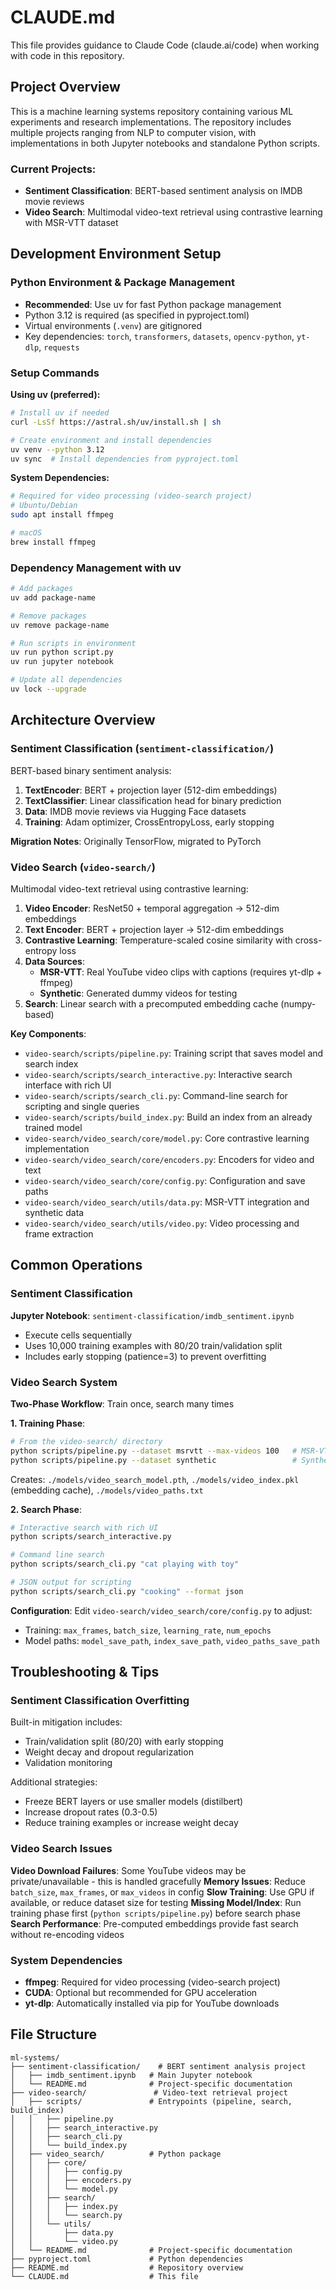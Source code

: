 # CLAUDE.md

This file provides guidance to Claude Code (claude.ai/code) when working with code in this repository.

## Project Overview

This is a machine learning systems repository containing various ML experiments and research implementations. The repository includes multiple projects ranging from NLP to computer vision, with implementations in both Jupyter notebooks and standalone Python scripts.

### Current Projects:
- **Sentiment Classification**: BERT-based sentiment analysis on IMDB movie reviews
- **Video Search**: Multimodal video-text retrieval using contrastive learning with MSR-VTT dataset

## Development Environment Setup

### Python Environment & Package Management
- **Recommended**: Use uv for fast Python package management
- Python 3.12 is required (as specified in pyproject.toml)
- Virtual environments (`.venv`) are gitignored
- Key dependencies: `torch`, `transformers`, `datasets`, `opencv-python`, `yt-dlp`, `requests`

### Setup Commands
**Using uv (preferred):**
```bash
# Install uv if needed
curl -LsSf https://astral.sh/uv/install.sh | sh

# Create environment and install dependencies
uv venv --python 3.12
uv sync  # Install dependencies from pyproject.toml
```

**System Dependencies:**
```bash
# Required for video processing (video-search project)
# Ubuntu/Debian
sudo apt install ffmpeg

# macOS
brew install ffmpeg
```

### Dependency Management with uv
```bash
# Add packages
uv add package-name

# Remove packages
uv remove package-name

# Run scripts in environment
uv run python script.py
uv run jupyter notebook

# Update all dependencies
uv lock --upgrade
```

## Architecture Overview

### Sentiment Classification (`sentiment-classification/`)
BERT-based binary sentiment analysis:

1. **TextEncoder**: BERT + projection layer (512-dim embeddings)
2. **TextClassifier**: Linear classification head for binary prediction
3. **Data**: IMDB movie reviews via Hugging Face datasets
4. **Training**: Adam optimizer, CrossEntropyLoss, early stopping

**Migration Notes**: Originally TensorFlow, migrated to PyTorch

### Video Search (`video-search/`)
Multimodal video-text retrieval using contrastive learning:

1. **Video Encoder**: ResNet50 + temporal aggregation → 512-dim embeddings
2. **Text Encoder**: BERT + projection layer → 512-dim embeddings  
3. **Contrastive Learning**: Temperature-scaled cosine similarity with cross-entropy loss
4. **Data Sources**: 
   - **MSR-VTT**: Real YouTube video clips with captions (requires yt-dlp + ffmpeg)
   - **Synthetic**: Generated dummy videos for testing
5. **Search**: Linear search with a precomputed embedding cache (numpy-based)

**Key Components**:
- `video-search/scripts/pipeline.py`: Training script that saves model and search index
- `video-search/scripts/search_interactive.py`: Interactive search interface with rich UI
- `video-search/scripts/search_cli.py`: Command-line search for scripting and single queries
- `video-search/scripts/build_index.py`: Build an index from an already trained model
- `video-search/video_search/core/model.py`: Core contrastive learning implementation
- `video-search/video_search/core/encoders.py`: Encoders for video and text
- `video-search/video_search/core/config.py`: Configuration and save paths
- `video-search/video_search/utils/data.py`: MSR-VTT integration and synthetic data
- `video-search/video_search/utils/video.py`: Video processing and frame extraction

## Common Operations

### Sentiment Classification
**Jupyter Notebook**: `sentiment-classification/imdb_sentiment.ipynb`
- Execute cells sequentially
- Uses 10,000 training examples with 80/20 train/validation split  
- Includes early stopping (patience=3) to prevent overfitting

### Video Search System
**Two-Phase Workflow**: Train once, search many times

**1. Training Phase**:
```bash
# From the video-search/ directory
python scripts/pipeline.py --dataset msrvtt --max-videos 100   # MSR-VTT (recommended)
python scripts/pipeline.py --dataset synthetic                 # Synthetic (quick test)
```
Creates: `./models/video_search_model.pth`, `./models/video_index.pkl` (embedding cache), `./models/video_paths.txt`

**2. Search Phase**:
```bash
# Interactive search with rich UI
python scripts/search_interactive.py

# Command line search
python scripts/search_cli.py "cat playing with toy"

# JSON output for scripting
python scripts/search_cli.py "cooking" --format json
```

**Configuration**: Edit `video-search/video_search/core/config.py` to adjust:
- Training: `max_frames`, `batch_size`, `learning_rate`, `num_epochs`
- Model paths: `model_save_path`, `index_save_path`, `video_paths_save_path`

## Troubleshooting & Tips

### Sentiment Classification Overfitting
Built-in mitigation includes:
- Train/validation split (80/20) with early stopping
- Weight decay and dropout regularization
- Validation monitoring

Additional strategies:
- Freeze BERT layers or use smaller models (distilbert)
- Increase dropout rates (0.3-0.5)
- Reduce training examples or increase weight decay

### Video Search Issues
**Video Download Failures**: Some YouTube videos may be private/unavailable - this is handled gracefully
**Memory Issues**: Reduce `batch_size`, `max_frames`, or `max_videos` in config
**Slow Training**: Use GPU if available, or reduce dataset size for testing
**Missing Model/Index**: Run training phase first (`python scripts/pipeline.py`) before search phase
**Search Performance**: Pre-computed embeddings provide fast search without re-encoding videos

### System Dependencies
- **ffmpeg**: Required for video processing (video-search project)
- **CUDA**: Optional but recommended for GPU acceleration
- **yt-dlp**: Automatically installed via pip for YouTube downloads

## File Structure
```
ml-systems/
├── sentiment-classification/    # BERT sentiment analysis project
│   ├── imdb_sentiment.ipynb   # Main Jupyter notebook
│   └── README.md              # Project-specific documentation
├── video-search/               # Video-text retrieval project
│   ├── scripts/               # Entrypoints (pipeline, search, build_index)
│   │   ├── pipeline.py
│   │   ├── search_interactive.py
│   │   ├── search_cli.py
│   │   └── build_index.py
│   ├── video_search/          # Python package
│   │   ├── core/
│   │   │   ├── config.py
│   │   │   ├── encoders.py
│   │   │   └── model.py
│   │   ├── search/
│   │   │   ├── index.py
│   │   │   └── search.py
│   │   └── utils/
│   │       ├── data.py
│   │       └── video.py
│   └── README.md              # Project-specific documentation
├── pyproject.toml             # Python dependencies
├── README.md                  # Repository overview
└── CLAUDE.md                  # This file
```
